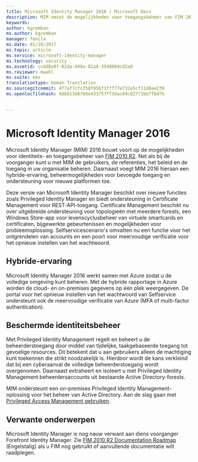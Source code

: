 ```yaml
---
title: Microsoft Identity Manager 2016 | Microsoft Docs
description: MIM omvat de mogelijkheden voor toegangsbeheer van FIM 2010 en zorgt ervoor dat u gebruikers, referenties, beleidsregels en toegang in uw organisatie kunt beheren.
keywords: 
author: kgremban
ms.author: kgremban
manager: femila
ms.date: 01/18/2017
ms.topic: article
ms.service: microsoft-identity-manager
ms.technology: security
ms.assetid: ccdd8a9f-02da-440a-81a8-354800dcd2a8
ms.reviewer: mwahl
ms.suite: ems
translationtype: Human Translation
ms.sourcegitcommit: 4f7af7cfc258f95bf1fff77e732e5cf11d0ae239
ms.openlocfilehash: 9db813d870de433757ff3dac69c82771bb7fbd7b


---
```


# <a name="microsoft-identity-manager-2016"></a>Microsoft Identity Manager 2016
Microsoft Identity Manager (MIM) 2016 bouwt voort op de mogelijkheden voor identiteits- en toegangsbeheer van [FIM 2010 R2](https://technet.microsoft.com/library/jj133885.aspx). Net als bij de voorganger kunt u met MIM de gebruikers, de referenties, het beleid en de toegang in uw organisatie beheren.  Daarnaast voegt MIM 2016 hieraan een hybride-ervaring, beheermogelijkheden voor bevoegde toegang en ondersteuning voor nieuwe platformen toe.

Deze versie van Microsoft Identity Manager beschikt over nieuwe functies zoals Privileged Identity Manager en biedt ondersteuning in Certificate Management voor REST-API-toegang. Certificate Management beschikt nu over uitgebreide ondersteuning voor topologieën met meerdere forests, een Windows Store-app voor levenscyclusbeheer van virtuele smartcards en certificaten, bijgewerkte gebeurtenissen en mogelijkheden voor probleemoplossing. Selfservicescenario's omvatten nu een functie voor het ontgrendelen van accounts en een poort voor meervoudige verificatie voor het opnieuw instellen van het wachtwoord.

## <a name="hybrid-experience"></a>Hybride-ervaring
Microsoft Identity Manager 2016 werkt samen met Azure zodat u de volledige omgeving kunt beheren. Met de hybride rapportage in Azure worden de cloud- en on-premises gegevens op één plek weergegeven. De portal voor het opnieuw instellen van het wachtwoord van Selfservice ondersteunt ook de meervoudige verificatie van Azure (MFA of multi-factor authentication).

## <a name="privileged-identity-management"></a>Beschermde identiteitsbeheer
Met Privileged Identity Management regelt en beheert u de beheerderstoegang door middel van tijdelijke, taakgebaseerde toegang tot gevoelige resources. Dit betekent dat u aan gebruikers alleen de machtiging kunt toekennen die strikt noodzakelijk is. Hierdoor wordt de kans verkleind dat bij een cyberaanval de volledige beheerderstoegang wordt overgenomen. Daarnaast extraheert en isoleert u met Privileged Identity Management beheerdersaccounts uit bestaande Active Directory-forests.

MIM ondersteunt een on-premises Privileged Identity Management-oplossing voor het beheer van Active Directory. Aan de slag gaan met [Privileged Access Management gebruiken](/microsoft-identity-manager/pam/privileged-identity-management-for-active-directory-domain-services).

## <a name="related-topics"></a>Verwante onderwerpen
Microsoft Identity Manager is nog nauw verwant aan diens voorganger Forefront Identity Manager. Zie [FIM 2010 R2 Documentation Roadmap](https://technet.microsoft.com/library/jj133885.aspx) (Engelstalig) als u FIM nog gebruikt of aanvullende documentatie wilt raadplegen.



<!--HONumber=Jan17_HO3-->


